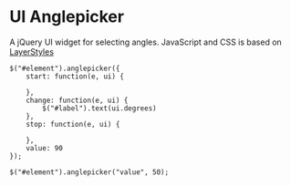 # UI Anglepicker

A jQuery UI widget for selecting angles.
JavaScript and CSS is based on [LayerStyles](https://github.com/mrflix/LayerStyles)

    $("#element").anglepicker({
        start: function(e, ui) {
        
        },
        change: function(e, ui) {
            $("#label").text(ui.degrees)
        },
        stop: function(e, ui) {
        
        },
        value: 90
    });
    
    $("#element").anglepicker("value", 50);